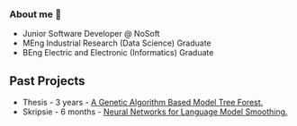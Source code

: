 ### About me 👾

- Junior Software Developer @ NoSoft 
- MEng Industrial Research (Data Science) Graduate
- BEng Electric and Electronic (Informatics) Graduate

## Past Projects
- Thesis   - 3 years  - [A Genetic Algorithm Based Model Tree Forest.](https://wernervdm97.github.io/Masters-Thesis/)
- Skripsie - 6 months - [Neural Networks for Language Model Smoothing.](https://wernervdm97.github.io/SKRIPSIE/)
